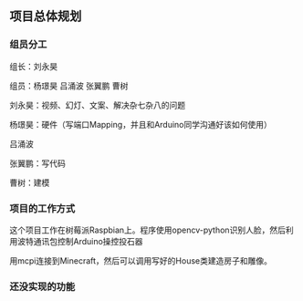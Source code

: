 ## 项目总体规划

### 组员分工

组长：刘永昊

组员：杨璟昊 吕涌波 张翼鹏 曹树

刘永昊：视频、幻灯、文案、解决杂七杂八的问题

杨璟昊：硬件（写端口Mapping，并且和Arduino同学沟通好该如何使用）

吕涌波

张翼鹏：写代码

曹树：建模

### 项目的工作方式

这个项目工作在树莓派Raspbian上。程序使用opencv-python识别人脸，然后利用波特通讯包控制Arduino操控投石器

用mcpi连接到Minecraft，然后可以调用写好的House类建造房子和雕像。

### 还没实现的功能
